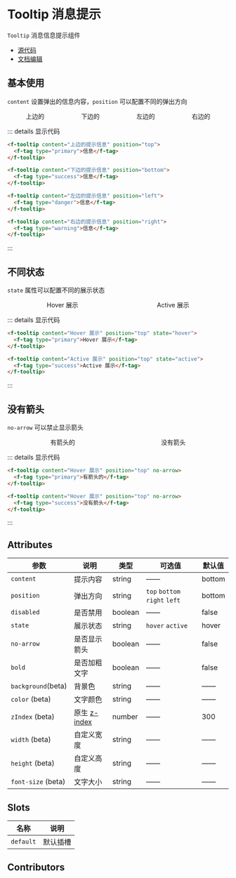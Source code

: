# Tooltip 消息提示

`Tooltip` 消息信息提示组件

- [源代码](https://github.com/FightingDesign/fighting-design/tree/master/packages/fighting-components/tooltip)
- [文档编辑](https://github.com/FightingDesign/fighting-design/blob/master/docs/docs/components/tooltip.md)

## 基本使用

`content` 设置弹出的信息内容，`position` 可以配置不同的弹出方向

<div class="tooltip-box">
  <f-tooltip content="上边的提示信息" position="top">
    <f-tag type="primary">上边的</f-tag>
  </f-tooltip>

  <f-tooltip content="下边的提示信息" position="bottom">
    <f-tag type="success">下边的</f-tag>
  </f-tooltip>

  <f-tooltip content="左边的提示信息" position="left">
    <f-tag type="danger">左边的</f-tag>
  </f-tooltip>

  <f-tooltip content="右边的提示信息" position="right">
    <f-tag type="warning">右边的</f-tag>
  </f-tooltip>
</div>

::: details 显示代码

```html
<f-tooltip content="上边的提示信息" position="top">
  <f-tag type="primary">信息</f-tag>
</f-tooltip>

<f-tooltip content="下边的提示信息" position="bottom">
  <f-tag type="success">信息</f-tag>
</f-tooltip>

<f-tooltip content="左边的提示信息" position="left">
  <f-tag type="danger">信息</f-tag>
</f-tooltip>

<f-tooltip content="右边的提示信息" position="right">
  <f-tag type="warning">信息</f-tag>
</f-tooltip>
```

:::

## 不同状态

`state` 属性可以配置不同的展示状态

<div class="tooltip-box">
  <f-tooltip content="Hover 展示" position="top" state="hover">
    <f-tag type="primary">Hover 展示</f-tag>
  </f-tooltip>

  <f-tooltip content="Active 展示" position="top" state="active">
    <f-tag type="success">Active 展示</f-tag>
  </f-tooltip>
</div>

::: details 显示代码

```html
<f-tooltip content="Hover 展示" position="top" state="hover">
  <f-tag type="primary">Hover 展示</f-tag>
</f-tooltip>

<f-tooltip content="Active 展示" position="top" state="active">
  <f-tag type="success">Active 展示</f-tag>
</f-tooltip>
```

:::

## 没有箭头

`no-arrow` 可以禁止显示箭头

<div class="tooltip-box">
  <f-tooltip content="Hover 展示" position="top" no-arrow>
    <f-tag type="primary">有箭头的</f-tag>
  </f-tooltip>

  <f-tooltip content="Hover 展示" position="top" no-arrow>
    <f-tag type="success">没有箭头</f-tag>
  </f-tooltip>
</div>

::: details 显示代码

```html
<f-tooltip content="Hover 展示" position="top" no-arrow>
  <f-tag type="primary">有箭头的</f-tag>
</f-tooltip>

<f-tooltip content="Hover 展示" position="top" no-arrow>
  <f-tag type="success">没有箭头</f-tag>
</f-tooltip>
```

:::

## Attributes

| 参数               | 说明                                                                     | 类型    | 可选值                        | 默认值 |
| ------------------ | ------------------------------------------------------------------------ | ------- | ----------------------------- | ------ |
| `content`          | 提示内容                                                                 | string  | ——                            | bottom |
| `position`         | 弹出方向                                                                 | string  | `top` `bottom` `right` `left` | bottom |
| `disabled`         | 是否禁用                                                                 | boolean | ——                            | false  |
| `state`            | 展示状态                                                                 | string  | `hover` `active`              | hover  |
| `no-arrow`         | 是否显示箭头                                                             | boolean | ——                            | false  |
| `bold`             | 是否加粗文字                                                             | boolean | ——                            | false  |
| `background`(beta) | 背景色                                                                   | string  | ——                            | ——     |
| `color` (beta)     | 文字颜色                                                                 | string  | ——                            | ——     |
| `zIndex` (beta)    | 原生 [z-index](https://developer.mozilla.org/zh-CN/docs/Web/CSS/z-index) | number  | ——                            | 300    |
| `width` (beta)     | 自定义宽度                                                               | string  | ——                            | ——     |
| `height` (beta)    | 自定义高度                                                               | string  | ——                            | ——     |
| `font-size` (beta) | 文字大小                                                                 | string  | ——                            | ——     |

## Slots

| 名称      | 说明     |
| --------- | -------- |
| `default` | 默认插槽 |

## Contributors

<a href="https://github.com/Tyh2001" target="_blank">
  <f-avatar round src="https://avatars.githubusercontent.com/u/73180970?v=4" />
</a>

<style scoped>
  .tooltip-box {
    width: 100%;
    display: flex;
    justify-content: space-around;
  }
</style>
